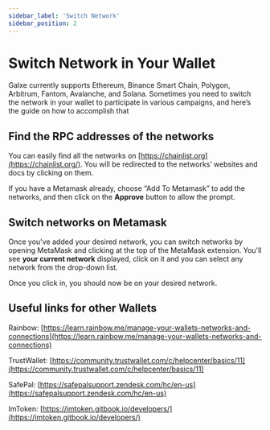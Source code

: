 ```yaml
---
sidebar_label: 'Switch Network'
sidebar_position: 2
---
```


# Switch Network in Your Wallet

Galxe currently supports Ethereum, Binance Smart Chain, Polygon, Arbitrum, Fantom, Avalanche, and Solana. Sometimes you need to switch the network in your wallet to participate in various campaigns, and here’s the guide on how to accomplish that

## Find the RPC addresses of the networks

You can easily find all the networks on [https://chainlist.org](https://chainlist.org/). You will be redirected to the networks’ websites and docs by clicking on them.

If you have a Metamask already, choose “Add To Metamask” to add the networks, and then click on the **Approve** button to allow the prompt.

## Switch networks on Metamask

Once you've added your desired network, you can switch networks by opening MetaMask and clicking at the top of the MetaMask extension. You'll see **your current network** displayed, click on it and you can select any network from the drop-down list.

Once you click in, you should now be on your desired network.

## Useful links for other Wallets

Rainbow: [https://learn.rainbow.me/manage-your-wallets-networks-and-connections](https://learn.rainbow.me/manage-your-wallets-networks-and-connections)

TrustWallet: [https://community.trustwallet.com/c/helpcenter/basics/11](https://community.trustwallet.com/c/helpcenter/basics/11)

SafePal: [https://safepalsupport.zendesk.com/hc/en-us](https://safepalsupport.zendesk.com/hc/en-us)

ImToken: [https://imtoken.gitbook.io/developers/](https://imtoken.gitbook.io/developers/)
